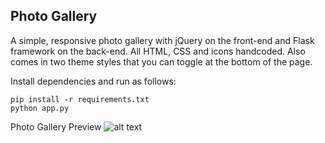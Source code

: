 Photo Gallery
-------------

A simple, responsive photo gallery with jQuery on the front-end and Flask framework on the back-end. All HTML, CSS and icons handcoded. Also comes in two theme styles that you can toggle at the bottom of the page.

Install dependencies and run as follows:
```
pip install -r requirements.txt
python app.py
```

Photo Gallery Preview
![alt text](https://raw.github.com/evac/Photo-Gallery/master/static/img/screenshot.png "Photo Gallery")
